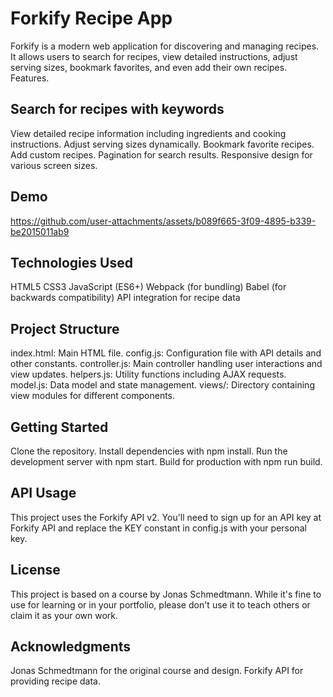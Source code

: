 # Forkify Recipe App

Forkify is a modern web application for discovering and managing recipes. It allows users to search for recipes, view detailed instructions, adjust serving sizes, bookmark favorites, and even add their own recipes.
Features.

## Search for recipes with keywords

View detailed recipe information including ingredients and cooking instructions.
Adjust serving sizes dynamically.
Bookmark favorite recipes.
Add custom recipes.
Pagination for search results.
Responsive design for various screen sizes.

## Demo



https://github.com/user-attachments/assets/b089f665-3f09-4895-b339-be2015011ab9



## Technologies Used

HTML5
CSS3
JavaScript (ES6+)
Webpack (for bundling)
Babel (for backwards compatibility)
API integration for recipe data

## Project Structure

index.html: Main HTML file.
config.js: Configuration file with API details and other constants.
controller.js: Main controller handling user interactions and view updates.
helpers.js: Utility functions including AJAX requests.
model.js: Data model and state management.
views/: Directory containing view modules for different components.

## Getting Started

Clone the repository.
Install dependencies with npm install.
Run the development server with npm start.
Build for production with npm run build.

## API Usage

This project uses the Forkify API v2. You'll need to sign up for an API key at Forkify API and replace the KEY constant in config.js with your personal key.

## License

This project is based on a course by Jonas Schmedtmann. While it's fine to use for learning or in your portfolio, please don't use it to teach others or claim it as your own work.

## Acknowledgments

Jonas Schmedtmann for the original course and design.
Forkify API for providing recipe data.
